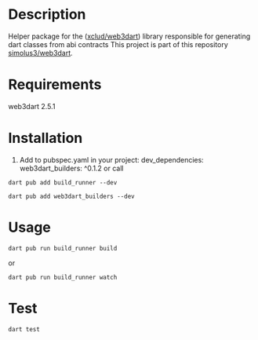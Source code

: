 # Description

Helper package for the ([xclud/web3dart](https://github.com/xclud/web3dart)) library responsible for generating dart classes from abi contracts
This project is part of this repository [simolus3/web3dart](https://github.com/simolus3/web3dart).


# Requirements

web3dart 2.5.1

# Installation

1. Add to pubspec.yaml in your project: dev_dependencies: web3dart_builders: ^0.1.2 or call

```shell
dart pub add build_runner --dev
```
    
```shell
dart pub add web3dart_builders --dev
```

# Usage
```shell
dart pub run build_runner build
```

or
```shell
dart pub run build_runner watch
```

# Test
```shell
dart test
```
